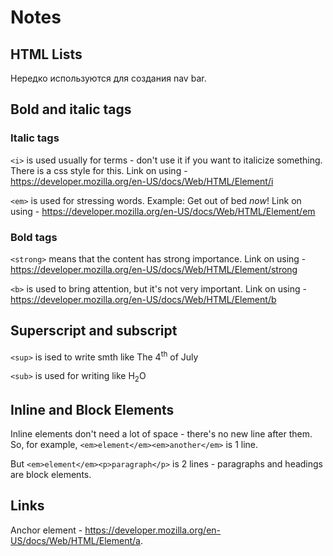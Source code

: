# Notes
## HTML Lists
Нередко используются для создания nav bar.
## Bold and italic tags
### Italic tags
`<i>` is used usually for terms - don't use it if you want to italicize something. There is a css style for this. Link on using - https://developer.mozilla.org/en-US/docs/Web/HTML/Element/i

`<em>` is used for stressing words. Example: Get out of bed *now*! Link on using - https://developer.mozilla.org/en-US/docs/Web/HTML/Element/em
### Bold tags
`<strong>` means that the content has strong importance. Link on using - https://developer.mozilla.org/en-US/docs/Web/HTML/Element/strong 

`<b>` is used to bring attention, but it's not very important. Link on using - https://developer.mozilla.org/en-US/docs/Web/HTML/Element/b

## Superscript and subscript
`<sup>` is ised to write smth like The 4<sup>th</sup> of July

`<sub>` is used for writing like H<sub>2</sub>O 
## Inline and Block Elements
Inline elements don't need a lot of space - there's no new line after them. So, for example, `<em>element</em><em>another</em>` is 1 line.

But `<em>element</em><p>paragraph</p>` is 2 lines - paragraphs and headings are block elements.

## Links
Anchor element - https://developer.mozilla.org/en-US/docs/Web/HTML/Element/a.

